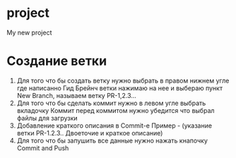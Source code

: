 # project
My new project 

# Создание ветки
1. Для того что бы создать ветку нужно выбрать в правом нижнем угле где написанно Гид Брейнч ветки 
нажимаю на нее и выбераю пункт New Branch, называем ветку PR-1,2.3... 
2. Для того что бы сделать коммит нужно в левом угле выбрать вкладочку Коммит 
перед коммитом нужно убедится что выбрал файлы для загрузки 
3. Добавление краткого описания в Commit-е Пример - (указание ветки PR-1.2.3.. Двоеточие и краткое описание)
4. Для того что бы запушить все данные нужно нажать кнапочку Commit and Push 
